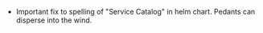 * Important fix to spelling of "Service Catalog" in helm chart. Pedants can disperse into the wind.
